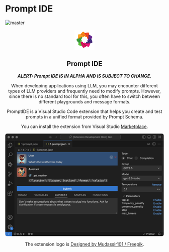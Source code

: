 # Prompt IDE

![master](https://github.com/prompt-native/prompt-ide/actions/workflows/github-actions-build.yml/badge.svg)

<div style="text-align:center">
<img src="./assets/prompt-ide.png" alt="Logo" width="64" height="64">
<h2>Prompt IDE</h2>
<div>

_**ALERT: Prompt IDE IS IN ALPHA AND IS SUBJECT TO CHANGE.**_

When developing applications using LLM, you may encounter different types of LLM providers and frequently need to modify prompts. However, since there is no standard tool for this, you often have to switch between different playgrounds and message formats.

PromptIDE is a Visual Studio Code extension that helps you create and test prompts in a unified format provided by Prompt Schema.

You can install the extension from Visual Studio [Marketplace](https://marketplace.visualstudio.com/items?itemName=riguz.prompt-ide).

![](./screenshot.png)

The extension logo is <a href="http://www.freepik.com">Designed by Mudassir101 / Freepik</a>.
